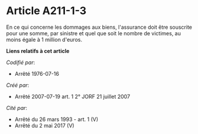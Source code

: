# Article A211-1-3

En ce qui concerne les dommages aux biens, l'assurance doit être souscrite pour une somme, par sinistre et quel que soit le
nombre de victimes, au moins égale à 1 million d'euros.

**Liens relatifs à cet article**

_Codifié par_:

  - Arrêté 1976-07-16

_Créé par_:

  - Arrêté 2007-07-19 art. 1 2° JORF 21 juillet 2007

_Cité par_:

  - Arrêté du 26 mars 1993 - art. 1 (V)
  - Arrêté du 2 mai 2017 (V)
